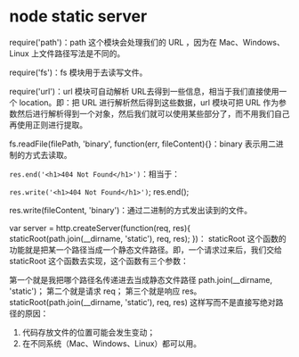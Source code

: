 # node static server 
require('path')：path 这个模块会处理我们的 URL ，因为在 Mac、Windows、Linux 上文件路径写法是不同的。

require('fs')：fs 模块用于去读写文件。

require('url')：url 模块可自动解析 URL去得到一些信息，相当于我们直接使用一个 location。即：把 URL 进行解析然后得到这些数据，url 模块可把 URL 作为参数然后进行解析得到一个对象，然后我们就可以使用某些部分了，而不用我们自己再使用正则进行提取。

fs.readFile(filePath, 'binary', function(err, fileContent){}：binary 表示用二进制的方式去读取。

`res.end('<h1>404 Not Found</h1>')`：相当于：

`res.write('<h1>404 Not Found</h1>')`;
res.end();



res.write(fileContent, 'binary')：通过二进制的方式发出读到的文件。

var server = http.createServer(function(req, res){
staticRoot(path.join(__dirname, 'static'), req, res);
})：
staticRoot 这个函数的功能就是把某一个路径当成一个静态文件路径。即，一个请求过来后，我们交给 staticRoot 这个函数去实现，这个函数有三个参数：


第一个就是我把哪个路径名传递进去当成静态文件路径 path.join(__dirname, 'static')；
第二个就是请求 req；
第三个就是响应 res。
staticRoot(path.join(__dirname, 'static'), req, res) 这样写而不是直接写绝对路径的原因：
1. 代码存放文件的位置可能会发生变动；
2. 在不同系统（Mac、Windows、Linux）都可以用。
